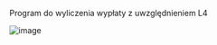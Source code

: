 Program do wyliczenia wypłaty z uwzględnieniem L4

![image](https://github.com/user-attachments/assets/98105334-36e7-451a-ae00-c2917ec2dfa1)


